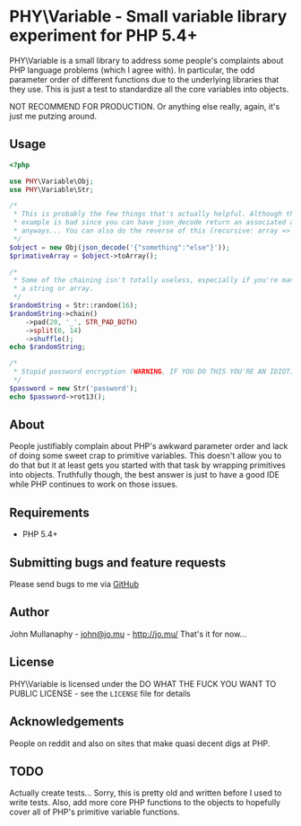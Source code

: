 PHY\Variable - Small variable library experiment for PHP 5.4+
================================================================================


PHY\Variable is a small library to address some people's complaints about PHP
language problems (which I agree with). In particular, the odd parameter order
of different functions due to the underlying libraries that they use. This is
just a test to standardize all the core variables into objects.

NOT RECOMMEND FOR PRODUCTION. Or anything else really, again, it's just me
putzing around.

Usage
-----

```php
<?php

use PHY\Variable\Obj;
use PHY\Variable\Str;

/*
 * This is probably the few things that's actually helpful. Although this
 * example is bad since you can have json_decode return an associated array
 * anyways... You can also do the reverse of this (recursive: array => object).
 */
$object = new Obj(json_decode('{"something":"else"}'));
$primativeArray = $object->toArray();

/*
 * Some of the chaining isn't totally useless, especially if you're manipulating
 * a string or array.
 */
$randomString = Str::random(16);
$randomString->chain()
    ->pad(20, '_', STR_PAD_BOTH)
    ->split(0, 14)
    ->shuffle();
echo $randomString;

/*
 * Stupid password encryption (WARNING, IF YOU DO THIS YOU'RE AN IDIOT).
 */
$password = new Str('password');
echo $password->rot13();
```


About
-----

People justifiably complain about PHP's awkward parameter order and lack of
doing some sweet crap to primitive variables. This doesn't allow you to do that
but it at least gets you started with that task by wrapping primitives into
objects. Truthfully though, the best answer is just to have a good IDE while PHP
continues to work on those issues.

Requirements
------------

- PHP 5.4+

Submitting bugs and feature requests
------------------------------------

Please send bugs to me via
[GitHub](https://github.com/mullanaphy/variable/issues)

Author
------

John Mullanaphy - <john@jo.mu> - <http://jo.mu/>
That's it for now...

License
-------

PHY\Variable is licensed under the DO WHAT THE FUCK YOU WANT TO PUBLIC LICENSE -
see the `LICENSE` file for details

Acknowledgements
----------------

People on reddit and also on sites that make quasi decent digs at PHP.

TODO
----

Actually create tests... Sorry, this is pretty old and written before I used to
write tests. Also, add more core PHP functions to the objects to hopefully cover
all of PHP's primitive variable functions.